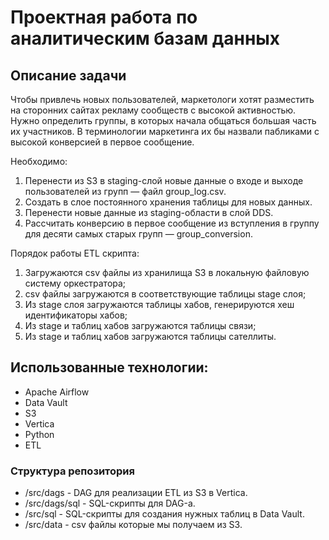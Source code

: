 # Проектная работа по аналитическим базам данных

## Описание задачи

Чтобы привлечь новых пользователей, маркетологи хотят разместить на сторонних сайтах рекламу сообществ с высокой
активностью. Нужно определить группы, в которых начала общаться большая часть их участников. 
В терминологии маркетинга их бы назвали пабликами с высокой конверсией в первое сообщение.

Необходимо:

1. Перенести из S3 в staging-слой новые данные о входе и выходе пользователей из групп — файл group_log.csv.
2. Создать в слое постоянного хранения таблицы для новых данных.
3. Перенести новые данные из staging-области в слой DDS.
4. Рассчитать конверсию в первое сообщение из вступления в группу для десяти самых старых групп — group_conversion.

   
Порядок работы ETL скрипта:
1. Загружаются csv файлы из хранилища S3 в локальную файловую систему оркестратора;
2. csv файлы загружаются в соответствующие таблицы stage слоя;
3. Из stage слоя загружаются таблицы хабов, генерируются хеш идентификаторы хабов;
4. Из stage и таблиц хабов загружаются таблицы связи;
5. Из stage и таблиц хабов загружаются таблицы сателлиты.

## Использованные технологии:

- Apache Airflow
- Data Vault
- S3
- Vertica
- Python
- ETL

### Структура репозитория

- /src/dags - DAG для реализации ETL из S3 в Vertica.
- /src/dags/sql - SQL-скрипты для DAG-а.
- /src/sql - SQL-скрипты для создания нужных таблиц в Data Vault.
- /src/data - csv файлы которые мы получаем из S3.
